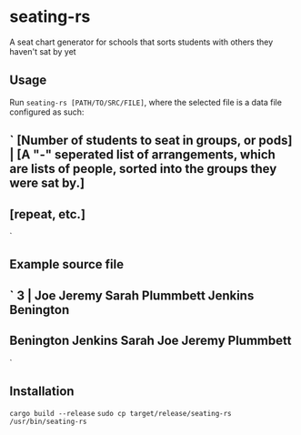 # seating-rs
A seat chart generator for schools that sorts students with others they haven't sat by yet

## Usage
Run `seating-rs [PATH/TO/SRC/FILE]`, where the selected file is a data file configured as such:

`
[Number of students to seat in groups, or pods]
|
\[A "-" seperated list of arrangements, which are lists of people, sorted into the groups they were sat by.\]
-
[repeat, etc.]
-
`

## Example source file

`
3
|
Joe
Jeremy
Sarah
Plummbett
Jenkins
Benington
-
Benington
Jenkins
Sarah
Joe
Jeremy
Plummbett
-
`

## Installation
`cargo build --release`
`sudo cp target/release/seating-rs /usr/bin/seating-rs`


